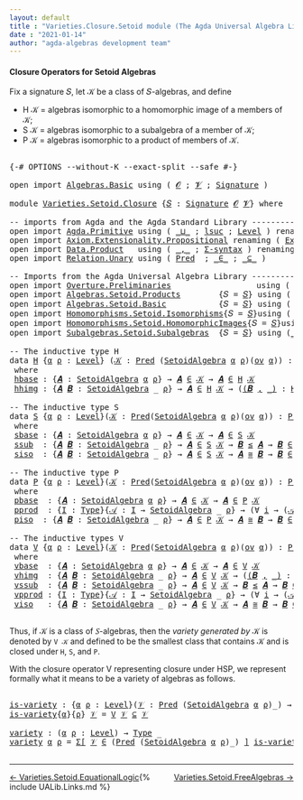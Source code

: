 ```yaml
---
layout: default
title : "Varieties.Closure.Setoid module (The Agda Universal Algebra Library)"
date : "2021-01-14"
author: "agda-algebras development team"
---
```


#### <a id="closure-operators-for-setoid-algebras">Closure Operators for Setoid Algebras</a>

Fix a signature 𝑆, let 𝒦 be a class of 𝑆-algebras, and define

* H 𝒦 = algebras isomorphic to a homomorphic image of a members of 𝒦;
* S 𝒦 = algebras isomorphic to a subalgebra of a member of 𝒦;
* P 𝒦 = algebras isomorphic to a product of members of 𝒦.

<pre class="Agda">

<a id="528" class="Symbol">{-#</a> <a id="532" class="Keyword">OPTIONS</a> <a id="540" class="Pragma">--without-K</a> <a id="552" class="Pragma">--exact-split</a> <a id="566" class="Pragma">--safe</a> <a id="573" class="Symbol">#-}</a>

<a id="578" class="Keyword">open</a> <a id="583" class="Keyword">import</a> <a id="590" href="Algebras.Basic.html" class="Module">Algebras.Basic</a> <a id="605" class="Keyword">using</a> <a id="611" class="Symbol">(</a> <a id="613" href="Algebras.Basic.html#1142" class="Generalizable">𝓞</a> <a id="615" class="Symbol">;</a> <a id="617" href="Algebras.Basic.html#1144" class="Generalizable">𝓥</a> <a id="619" class="Symbol">;</a> <a id="621" href="Algebras.Basic.html#3870" class="Function">Signature</a> <a id="631" class="Symbol">)</a>

<a id="634" class="Keyword">module</a> <a id="641" href="Varieties.Setoid.Closure.html" class="Module">Varieties.Setoid.Closure</a> <a id="666" class="Symbol">{</a><a id="667" href="Varieties.Setoid.Closure.html#667" class="Bound">𝑆</a> <a id="669" class="Symbol">:</a> <a id="671" href="Algebras.Basic.html#3870" class="Function">Signature</a> <a id="681" href="Algebras.Basic.html#1142" class="Generalizable">𝓞</a> <a id="683" href="Algebras.Basic.html#1144" class="Generalizable">𝓥</a><a id="684" class="Symbol">}</a> <a id="686" class="Keyword">where</a>

<a id="693" class="Comment">-- imports from Agda and the Agda Standard Library -------------------------------------------</a>
<a id="788" class="Keyword">open</a> <a id="793" class="Keyword">import</a> <a id="800" href="Agda.Primitive.html" class="Module">Agda.Primitive</a> <a id="815" class="Keyword">using</a> <a id="821" class="Symbol">(</a> <a id="823" href="Agda.Primitive.html#810" class="Primitive Operator">_⊔_</a> <a id="827" class="Symbol">;</a> <a id="829" href="Agda.Primitive.html#780" class="Primitive">lsuc</a> <a id="834" class="Symbol">;</a> <a id="836" href="Agda.Primitive.html#597" class="Postulate">Level</a> <a id="842" class="Symbol">)</a> <a id="844" class="Keyword">renaming</a> <a id="853" class="Symbol">(</a> <a id="855" href="Agda.Primitive.html#326" class="Primitive">Set</a> <a id="859" class="Symbol">to</a> <a id="862" class="Primitive">Type</a> <a id="867" class="Symbol">)</a>
<a id="869" class="Keyword">open</a> <a id="874" class="Keyword">import</a> <a id="881" href="Axiom.Extensionality.Propositional.html" class="Module">Axiom.Extensionality.Propositional</a> <a id="916" class="Keyword">renaming</a> <a id="925" class="Symbol">(</a> <a id="927" href="Axiom.Extensionality.Propositional.html#741" class="Function">Extensionality</a> <a id="942" class="Symbol">to</a> <a id="945" class="Function">funext</a> <a id="952" class="Symbol">)</a> <a id="954" class="Keyword">using</a> <a id="960" class="Symbol">()</a> 
<a id="964" class="Keyword">open</a> <a id="969" class="Keyword">import</a> <a id="976" href="Data.Product.html" class="Module">Data.Product</a>   <a id="991" class="Keyword">using</a> <a id="997" class="Symbol">(</a> <a id="999" href="Agda.Builtin.Sigma.html#236" class="InductiveConstructor Operator">_,_</a> <a id="1003" class="Symbol">;</a> <a id="1005" href="Data.Product.html#916" class="Function">Σ-syntax</a> <a id="1014" class="Symbol">)</a> <a id="1016" class="Keyword">renaming</a> <a id="1025" class="Symbol">(</a> <a id="1027" href="Agda.Builtin.Sigma.html#252" class="Field">proj₁</a> <a id="1033" class="Symbol">to</a> <a id="1036" class="Field">fst</a> <a id="1040" class="Symbol">;</a> <a id="1042" href="Agda.Builtin.Sigma.html#264" class="Field">proj₂</a> <a id="1048" class="Symbol">to</a> <a id="1051" class="Field">snd</a> <a id="1055" class="Symbol">)</a>
<a id="1057" class="Keyword">open</a> <a id="1062" class="Keyword">import</a> <a id="1069" href="Relation.Unary.html" class="Module">Relation.Unary</a> <a id="1084" class="Keyword">using</a> <a id="1090" class="Symbol">(</a> <a id="1092" href="Relation.Unary.html#1101" class="Function">Pred</a>  <a id="1098" class="Symbol">;</a> <a id="1100" href="Relation.Unary.html#1523" class="Function Operator">_∈_</a> <a id="1104" class="Symbol">;</a> <a id="1106" href="Relation.Unary.html#1742" class="Function Operator">_⊆_</a> <a id="1110" class="Symbol">)</a>

<a id="1113" class="Comment">-- Imports from the Agda Universal Algebra Library ---------------------------------------------</a>
<a id="1210" class="Keyword">open</a> <a id="1215" class="Keyword">import</a> <a id="1222" href="Overture.Preliminaries.html" class="Module">Overture.Preliminaries</a>                  <a id="1262" class="Keyword">using</a> <a id="1268" class="Symbol">(</a> <a id="1270" href="Overture.Preliminaries.html#4379" class="Function Operator">∣_∣</a> <a id="1274" class="Symbol">;</a> <a id="1276" href="Overture.Preliminaries.html#4417" class="Function Operator">∥_∥</a> <a id="1280" class="Symbol">)</a>
<a id="1282" class="Keyword">open</a> <a id="1287" class="Keyword">import</a> <a id="1294" href="Algebras.Setoid.Products.html" class="Module">Algebras.Setoid.Products</a>        <a id="1326" class="Symbol">{</a><a id="1327" class="Argument">𝑆</a> <a id="1329" class="Symbol">=</a> <a id="1331" href="Varieties.Setoid.Closure.html#667" class="Bound">𝑆</a><a id="1332" class="Symbol">}</a> <a id="1334" class="Keyword">using</a> <a id="1340" class="Symbol">(</a> <a id="1342" href="Algebras.Setoid.Products.html#1546" class="Function">⨅</a> <a id="1344" class="Symbol">)</a>
<a id="1346" class="Keyword">open</a> <a id="1351" class="Keyword">import</a> <a id="1358" href="Algebras.Setoid.Basic.html" class="Module">Algebras.Setoid.Basic</a>           <a id="1390" class="Symbol">{</a><a id="1391" class="Argument">𝑆</a> <a id="1393" class="Symbol">=</a> <a id="1395" href="Varieties.Setoid.Closure.html#667" class="Bound">𝑆</a><a id="1396" class="Symbol">}</a> <a id="1398" class="Keyword">using</a> <a id="1404" class="Symbol">(</a> <a id="1406" href="Algebras.Setoid.Basic.html#3242" class="Record">SetoidAlgebra</a> <a id="1420" class="Symbol">;</a> <a id="1422" href="Algebras.Setoid.Basic.html#1152" class="Function">ov</a> <a id="1425" class="Symbol">)</a>
<a id="1427" class="Keyword">open</a> <a id="1432" class="Keyword">import</a> <a id="1439" href="Homomorphisms.Setoid.Isomorphisms.html" class="Module">Homomorphisms.Setoid.Isomorphisms</a><a id="1472" class="Symbol">{</a><a id="1473" class="Argument">𝑆</a> <a id="1475" class="Symbol">=</a> <a id="1477" href="Varieties.Setoid.Closure.html#667" class="Bound">𝑆</a><a id="1478" class="Symbol">}</a><a id="1479" class="Keyword">using</a> <a id="1485" class="Symbol">(</a> <a id="1487" href="Homomorphisms.Setoid.Isomorphisms.html#2350" class="Record Operator">_≅_</a> <a id="1491" class="Symbol">;</a> <a id="1493" href="Homomorphisms.Setoid.Isomorphisms.html#2968" class="Function">≅-sym</a> <a id="1499" class="Symbol">;</a> <a id="1501" href="Homomorphisms.Setoid.Isomorphisms.html#4356" class="Function">Lift-≅</a> <a id="1508" class="Symbol">;</a> <a id="1510" href="Homomorphisms.Setoid.Isomorphisms.html#3063" class="Function">≅-trans</a> <a id="1518" class="Symbol">;</a> <a id="1520" href="Homomorphisms.Setoid.Isomorphisms.html#2870" class="Function">≅-refl</a> <a id="1527" class="Symbol">)</a>
<a id="1529" class="Keyword">open</a> <a id="1534" class="Keyword">import</a> <a id="1541" href="Homomorphisms.Setoid.HomomorphicImages.html" class="Module">Homomorphisms.Setoid.HomomorphicImages</a><a id="1579" class="Symbol">{</a><a id="1580" class="Argument">𝑆</a> <a id="1582" class="Symbol">=</a> <a id="1584" href="Varieties.Setoid.Closure.html#667" class="Bound">𝑆</a><a id="1585" class="Symbol">}</a><a id="1586" class="Keyword">using</a> <a id="1592" class="Symbol">(</a> <a id="1594" href="Homomorphisms.Setoid.HomomorphicImages.html#1955" class="Function">HomImages</a> <a id="1604" class="Symbol">)</a>
<a id="1606" class="Keyword">open</a> <a id="1611" class="Keyword">import</a> <a id="1618" href="Subalgebras.Setoid.Subalgebras.html" class="Module">Subalgebras.Setoid.Subalgebras</a>  <a id="1650" class="Symbol">{</a><a id="1651" class="Argument">𝑆</a> <a id="1653" class="Symbol">=</a> <a id="1655" href="Varieties.Setoid.Closure.html#667" class="Bound">𝑆</a><a id="1656" class="Symbol">}</a> <a id="1658" class="Keyword">using</a> <a id="1664" class="Symbol">(</a><a id="1665" href="Subalgebras.Setoid.Subalgebras.html#1906" class="Function Operator">_≤_</a> <a id="1669" class="Symbol">;</a> <a id="1671" href="Subalgebras.Setoid.Subalgebras.html#3743" class="Function Operator">_IsSubalgebraOfClass_</a> <a id="1693" class="Symbol">;</a> <a id="1695" href="Subalgebras.Setoid.Subalgebras.html#2362" class="Function">Subalgebra</a> <a id="1706" class="Symbol">)</a>

<a id="1709" class="Comment">-- The inductive type H</a>
<a id="1733" class="Keyword">data</a> <a id="H"></a><a id="1738" href="Varieties.Setoid.Closure.html#1738" class="Datatype">H</a> <a id="1740" class="Symbol">{</a><a id="1741" href="Varieties.Setoid.Closure.html#1741" class="Bound">α</a> <a id="1743" href="Varieties.Setoid.Closure.html#1743" class="Bound">ρ</a> <a id="1745" class="Symbol">:</a> <a id="1747" href="Agda.Primitive.html#597" class="Postulate">Level</a><a id="1752" class="Symbol">}</a> <a id="1754" class="Symbol">(</a><a id="1755" href="Varieties.Setoid.Closure.html#1755" class="Bound">𝒦</a> <a id="1757" class="Symbol">:</a> <a id="1759" href="Relation.Unary.html#1101" class="Function">Pred</a> <a id="1764" class="Symbol">(</a><a id="1765" href="Algebras.Setoid.Basic.html#3242" class="Record">SetoidAlgebra</a> <a id="1779" href="Varieties.Setoid.Closure.html#1741" class="Bound">α</a> <a id="1781" href="Varieties.Setoid.Closure.html#1743" class="Bound">ρ</a><a id="1782" class="Symbol">)(</a><a id="1784" href="Algebras.Setoid.Basic.html#1152" class="Function">ov</a> <a id="1787" href="Varieties.Setoid.Closure.html#1741" class="Bound">α</a><a id="1788" class="Symbol">))</a> <a id="1791" class="Symbol">:</a> <a id="1793" href="Relation.Unary.html#1101" class="Function">Pred</a> <a id="1798" class="Symbol">(</a><a id="1799" href="Algebras.Setoid.Basic.html#3242" class="Record">SetoidAlgebra</a> <a id="1813" href="Varieties.Setoid.Closure.html#1741" class="Bound">α</a> <a id="1815" href="Varieties.Setoid.Closure.html#1743" class="Bound">ρ</a><a id="1816" class="Symbol">)</a> <a id="1818" class="Symbol">(</a><a id="1819" href="Algebras.Setoid.Basic.html#1152" class="Function">ov</a><a id="1821" class="Symbol">(</a><a id="1822" href="Varieties.Setoid.Closure.html#1741" class="Bound">α</a> <a id="1824" href="Agda.Primitive.html#810" class="Primitive Operator">⊔</a> <a id="1826" href="Varieties.Setoid.Closure.html#1743" class="Bound">ρ</a><a id="1827" class="Symbol">))</a>
 <a id="1831" class="Keyword">where</a>
 <a id="H.hbase"></a><a id="1838" href="Varieties.Setoid.Closure.html#1838" class="InductiveConstructor">hbase</a> <a id="1844" class="Symbol">:</a> <a id="1846" class="Symbol">{</a><a id="1847" href="Varieties.Setoid.Closure.html#1847" class="Bound">𝑨</a> <a id="1849" class="Symbol">:</a> <a id="1851" href="Algebras.Setoid.Basic.html#3242" class="Record">SetoidAlgebra</a> <a id="1865" href="Varieties.Setoid.Closure.html#1741" class="Bound">α</a> <a id="1867" href="Varieties.Setoid.Closure.html#1743" class="Bound">ρ</a><a id="1868" class="Symbol">}</a> <a id="1870" class="Symbol">→</a> <a id="1872" href="Varieties.Setoid.Closure.html#1847" class="Bound">𝑨</a> <a id="1874" href="Relation.Unary.html#1523" class="Function Operator">∈</a> <a id="1876" href="Varieties.Setoid.Closure.html#1755" class="Bound">𝒦</a> <a id="1878" class="Symbol">→</a> <a id="1880" href="Varieties.Setoid.Closure.html#1847" class="Bound">𝑨</a> <a id="1882" href="Relation.Unary.html#1523" class="Function Operator">∈</a> <a id="1884" href="Varieties.Setoid.Closure.html#1738" class="Datatype">H</a> <a id="1886" href="Varieties.Setoid.Closure.html#1755" class="Bound">𝒦</a>
 <a id="H.hhimg"></a><a id="1889" href="Varieties.Setoid.Closure.html#1889" class="InductiveConstructor">hhimg</a> <a id="1895" class="Symbol">:</a> <a id="1897" class="Symbol">{</a><a id="1898" href="Varieties.Setoid.Closure.html#1898" class="Bound">𝑨</a> <a id="1900" href="Varieties.Setoid.Closure.html#1900" class="Bound">𝑩</a> <a id="1902" class="Symbol">:</a> <a id="1904" href="Algebras.Setoid.Basic.html#3242" class="Record">SetoidAlgebra</a> <a id="1918" class="Symbol">_</a> <a id="1920" href="Varieties.Setoid.Closure.html#1743" class="Bound">ρ</a><a id="1921" class="Symbol">}</a> <a id="1923" class="Symbol">→</a> <a id="1925" href="Varieties.Setoid.Closure.html#1898" class="Bound">𝑨</a> <a id="1927" href="Relation.Unary.html#1523" class="Function Operator">∈</a> <a id="1929" href="Varieties.Setoid.Closure.html#1738" class="Datatype">H</a> <a id="1931" href="Varieties.Setoid.Closure.html#1755" class="Bound">𝒦</a> <a id="1933" class="Symbol">→</a> <a id="1935" class="Symbol">(</a><a id="1936" href="Varieties.Setoid.Closure.html#1936" class="Bound">(</a><a id="1937" href="Varieties.Setoid.Closure.html#1937" class="Bound">𝑩</a> <a id="1939" href="Agda.Builtin.Sigma.html#236" class="InductiveConstructor Operator">,</a> <a id="1941" href="Varieties.Setoid.Closure.html#1936" class="Bound">_)</a> <a id="1944" class="Symbol">:</a> <a id="1946" href="Homomorphisms.Setoid.HomomorphicImages.html#1955" class="Function">HomImages</a> <a id="1956" href="Varieties.Setoid.Closure.html#1898" class="Bound">𝑨</a><a id="1957" class="Symbol">)</a> <a id="1959" class="Symbol">→</a> <a id="1961" href="Varieties.Setoid.Closure.html#1937" class="Bound">𝑩</a> <a id="1963" href="Relation.Unary.html#1523" class="Function Operator">∈</a> <a id="1965" href="Varieties.Setoid.Closure.html#1738" class="Datatype">H</a> <a id="1967" href="Varieties.Setoid.Closure.html#1755" class="Bound">𝒦</a>

<a id="1970" class="Comment">-- The inductive type S</a>
<a id="1994" class="Keyword">data</a> <a id="S"></a><a id="1999" href="Varieties.Setoid.Closure.html#1999" class="Datatype">S</a> <a id="2001" class="Symbol">{</a><a id="2002" href="Varieties.Setoid.Closure.html#2002" class="Bound">α</a> <a id="2004" href="Varieties.Setoid.Closure.html#2004" class="Bound">ρ</a> <a id="2006" class="Symbol">:</a> <a id="2008" href="Agda.Primitive.html#597" class="Postulate">Level</a><a id="2013" class="Symbol">}(</a><a id="2015" href="Varieties.Setoid.Closure.html#2015" class="Bound">𝒦</a> <a id="2017" class="Symbol">:</a> <a id="2019" href="Relation.Unary.html#1101" class="Function">Pred</a><a id="2023" class="Symbol">(</a><a id="2024" href="Algebras.Setoid.Basic.html#3242" class="Record">SetoidAlgebra</a> <a id="2038" href="Varieties.Setoid.Closure.html#2002" class="Bound">α</a> <a id="2040" href="Varieties.Setoid.Closure.html#2004" class="Bound">ρ</a><a id="2041" class="Symbol">)(</a><a id="2043" href="Algebras.Setoid.Basic.html#1152" class="Function">ov</a> <a id="2046" href="Varieties.Setoid.Closure.html#2002" class="Bound">α</a><a id="2047" class="Symbol">))</a> <a id="2050" class="Symbol">:</a> <a id="2052" href="Relation.Unary.html#1101" class="Function">Pred</a><a id="2056" class="Symbol">(</a><a id="2057" href="Algebras.Setoid.Basic.html#3242" class="Record">SetoidAlgebra</a> <a id="2071" href="Varieties.Setoid.Closure.html#2002" class="Bound">α</a> <a id="2073" href="Varieties.Setoid.Closure.html#2004" class="Bound">ρ</a><a id="2074" class="Symbol">)(</a><a id="2076" href="Algebras.Setoid.Basic.html#1152" class="Function">ov</a><a id="2078" class="Symbol">(</a><a id="2079" href="Varieties.Setoid.Closure.html#2002" class="Bound">α</a> <a id="2081" href="Agda.Primitive.html#810" class="Primitive Operator">⊔</a> <a id="2083" href="Varieties.Setoid.Closure.html#2004" class="Bound">ρ</a><a id="2084" class="Symbol">))</a>
 <a id="2088" class="Keyword">where</a>
 <a id="S.sbase"></a><a id="2095" href="Varieties.Setoid.Closure.html#2095" class="InductiveConstructor">sbase</a> <a id="2101" class="Symbol">:</a> <a id="2103" class="Symbol">{</a><a id="2104" href="Varieties.Setoid.Closure.html#2104" class="Bound">𝑨</a> <a id="2106" class="Symbol">:</a> <a id="2108" href="Algebras.Setoid.Basic.html#3242" class="Record">SetoidAlgebra</a> <a id="2122" href="Varieties.Setoid.Closure.html#2002" class="Bound">α</a> <a id="2124" href="Varieties.Setoid.Closure.html#2004" class="Bound">ρ</a><a id="2125" class="Symbol">}</a> <a id="2127" class="Symbol">→</a> <a id="2129" href="Varieties.Setoid.Closure.html#2104" class="Bound">𝑨</a> <a id="2131" href="Relation.Unary.html#1523" class="Function Operator">∈</a> <a id="2133" href="Varieties.Setoid.Closure.html#2015" class="Bound">𝒦</a> <a id="2135" class="Symbol">→</a> <a id="2137" href="Varieties.Setoid.Closure.html#2104" class="Bound">𝑨</a> <a id="2139" href="Relation.Unary.html#1523" class="Function Operator">∈</a> <a id="2141" href="Varieties.Setoid.Closure.html#1999" class="Datatype">S</a> <a id="2143" href="Varieties.Setoid.Closure.html#2015" class="Bound">𝒦</a>
 <a id="S.ssub"></a><a id="2146" href="Varieties.Setoid.Closure.html#2146" class="InductiveConstructor">ssub</a>  <a id="2152" class="Symbol">:</a> <a id="2154" class="Symbol">{</a><a id="2155" href="Varieties.Setoid.Closure.html#2155" class="Bound">𝑨</a> <a id="2157" href="Varieties.Setoid.Closure.html#2157" class="Bound">𝑩</a> <a id="2159" class="Symbol">:</a> <a id="2161" href="Algebras.Setoid.Basic.html#3242" class="Record">SetoidAlgebra</a> <a id="2175" class="Symbol">_</a> <a id="2177" href="Varieties.Setoid.Closure.html#2004" class="Bound">ρ</a><a id="2178" class="Symbol">}</a> <a id="2180" class="Symbol">→</a> <a id="2182" href="Varieties.Setoid.Closure.html#2155" class="Bound">𝑨</a> <a id="2184" href="Relation.Unary.html#1523" class="Function Operator">∈</a> <a id="2186" href="Varieties.Setoid.Closure.html#1999" class="Datatype">S</a> <a id="2188" href="Varieties.Setoid.Closure.html#2015" class="Bound">𝒦</a> <a id="2190" class="Symbol">→</a> <a id="2192" href="Varieties.Setoid.Closure.html#2157" class="Bound">𝑩</a> <a id="2194" href="Subalgebras.Setoid.Subalgebras.html#1906" class="Function Operator">≤</a> <a id="2196" href="Varieties.Setoid.Closure.html#2155" class="Bound">𝑨</a> <a id="2198" class="Symbol">→</a> <a id="2200" href="Varieties.Setoid.Closure.html#2157" class="Bound">𝑩</a> <a id="2202" href="Relation.Unary.html#1523" class="Function Operator">∈</a> <a id="2204" href="Varieties.Setoid.Closure.html#1999" class="Datatype">S</a> <a id="2206" href="Varieties.Setoid.Closure.html#2015" class="Bound">𝒦</a>
 <a id="S.siso"></a><a id="2209" href="Varieties.Setoid.Closure.html#2209" class="InductiveConstructor">siso</a>  <a id="2215" class="Symbol">:</a> <a id="2217" class="Symbol">{</a><a id="2218" href="Varieties.Setoid.Closure.html#2218" class="Bound">𝑨</a> <a id="2220" href="Varieties.Setoid.Closure.html#2220" class="Bound">𝑩</a> <a id="2222" class="Symbol">:</a> <a id="2224" href="Algebras.Setoid.Basic.html#3242" class="Record">SetoidAlgebra</a> <a id="2238" class="Symbol">_</a> <a id="2240" href="Varieties.Setoid.Closure.html#2004" class="Bound">ρ</a><a id="2241" class="Symbol">}</a> <a id="2243" class="Symbol">→</a> <a id="2245" href="Varieties.Setoid.Closure.html#2218" class="Bound">𝑨</a> <a id="2247" href="Relation.Unary.html#1523" class="Function Operator">∈</a> <a id="2249" href="Varieties.Setoid.Closure.html#1999" class="Datatype">S</a> <a id="2251" href="Varieties.Setoid.Closure.html#2015" class="Bound">𝒦</a> <a id="2253" class="Symbol">→</a> <a id="2255" href="Varieties.Setoid.Closure.html#2218" class="Bound">𝑨</a> <a id="2257" href="Homomorphisms.Setoid.Isomorphisms.html#2350" class="Record Operator">≅</a> <a id="2259" href="Varieties.Setoid.Closure.html#2220" class="Bound">𝑩</a> <a id="2261" class="Symbol">→</a> <a id="2263" href="Varieties.Setoid.Closure.html#2220" class="Bound">𝑩</a> <a id="2265" href="Relation.Unary.html#1523" class="Function Operator">∈</a> <a id="2267" href="Varieties.Setoid.Closure.html#1999" class="Datatype">S</a> <a id="2269" href="Varieties.Setoid.Closure.html#2015" class="Bound">𝒦</a>

<a id="2272" class="Comment">-- The inductive type P</a>
<a id="2296" class="Keyword">data</a> <a id="P"></a><a id="2301" href="Varieties.Setoid.Closure.html#2301" class="Datatype">P</a> <a id="2303" class="Symbol">{</a><a id="2304" href="Varieties.Setoid.Closure.html#2304" class="Bound">α</a> <a id="2306" href="Varieties.Setoid.Closure.html#2306" class="Bound">ρ</a> <a id="2308" class="Symbol">:</a> <a id="2310" href="Agda.Primitive.html#597" class="Postulate">Level</a><a id="2315" class="Symbol">}(</a><a id="2317" href="Varieties.Setoid.Closure.html#2317" class="Bound">𝒦</a> <a id="2319" class="Symbol">:</a> <a id="2321" href="Relation.Unary.html#1101" class="Function">Pred</a><a id="2325" class="Symbol">(</a><a id="2326" href="Algebras.Setoid.Basic.html#3242" class="Record">SetoidAlgebra</a> <a id="2340" href="Varieties.Setoid.Closure.html#2304" class="Bound">α</a> <a id="2342" href="Varieties.Setoid.Closure.html#2306" class="Bound">ρ</a><a id="2343" class="Symbol">)(</a><a id="2345" href="Algebras.Setoid.Basic.html#1152" class="Function">ov</a> <a id="2348" href="Varieties.Setoid.Closure.html#2304" class="Bound">α</a><a id="2349" class="Symbol">))</a> <a id="2352" class="Symbol">:</a> <a id="2354" href="Relation.Unary.html#1101" class="Function">Pred</a><a id="2358" class="Symbol">(</a><a id="2359" href="Algebras.Setoid.Basic.html#3242" class="Record">SetoidAlgebra</a> <a id="2373" href="Varieties.Setoid.Closure.html#2304" class="Bound">α</a> <a id="2375" href="Varieties.Setoid.Closure.html#2306" class="Bound">ρ</a><a id="2376" class="Symbol">)(</a><a id="2378" href="Algebras.Setoid.Basic.html#1152" class="Function">ov</a> <a id="2381" class="Symbol">(</a><a id="2382" href="Varieties.Setoid.Closure.html#2304" class="Bound">α</a> <a id="2384" href="Agda.Primitive.html#810" class="Primitive Operator">⊔</a> <a id="2386" href="Varieties.Setoid.Closure.html#2306" class="Bound">ρ</a><a id="2387" class="Symbol">))</a>
 <a id="2391" class="Keyword">where</a>
 <a id="P.pbase"></a><a id="2398" href="Varieties.Setoid.Closure.html#2398" class="InductiveConstructor">pbase</a>  <a id="2405" class="Symbol">:</a> <a id="2407" class="Symbol">{</a><a id="2408" href="Varieties.Setoid.Closure.html#2408" class="Bound">𝑨</a> <a id="2410" class="Symbol">:</a> <a id="2412" href="Algebras.Setoid.Basic.html#3242" class="Record">SetoidAlgebra</a> <a id="2426" href="Varieties.Setoid.Closure.html#2304" class="Bound">α</a> <a id="2428" href="Varieties.Setoid.Closure.html#2306" class="Bound">ρ</a><a id="2429" class="Symbol">}</a> <a id="2431" class="Symbol">→</a> <a id="2433" href="Varieties.Setoid.Closure.html#2408" class="Bound">𝑨</a> <a id="2435" href="Relation.Unary.html#1523" class="Function Operator">∈</a> <a id="2437" href="Varieties.Setoid.Closure.html#2317" class="Bound">𝒦</a> <a id="2439" class="Symbol">→</a> <a id="2441" href="Varieties.Setoid.Closure.html#2408" class="Bound">𝑨</a> <a id="2443" href="Relation.Unary.html#1523" class="Function Operator">∈</a> <a id="2445" href="Varieties.Setoid.Closure.html#2301" class="Datatype">P</a> <a id="2447" href="Varieties.Setoid.Closure.html#2317" class="Bound">𝒦</a>
 <a id="P.pprod"></a><a id="2450" href="Varieties.Setoid.Closure.html#2450" class="InductiveConstructor">pprod</a>  <a id="2457" class="Symbol">:</a> <a id="2459" class="Symbol">{</a><a id="2460" href="Varieties.Setoid.Closure.html#2460" class="Bound">I</a> <a id="2462" class="Symbol">:</a> <a id="2464" href="Varieties.Setoid.Closure.html#862" class="Primitive">Type</a><a id="2468" class="Symbol">}{</a><a id="2470" href="Varieties.Setoid.Closure.html#2470" class="Bound">𝒜</a> <a id="2472" class="Symbol">:</a> <a id="2474" href="Varieties.Setoid.Closure.html#2460" class="Bound">I</a> <a id="2476" class="Symbol">→</a> <a id="2478" href="Algebras.Setoid.Basic.html#3242" class="Record">SetoidAlgebra</a> <a id="2492" class="Symbol">_</a> <a id="2494" href="Varieties.Setoid.Closure.html#2306" class="Bound">ρ</a><a id="2495" class="Symbol">}</a> <a id="2497" class="Symbol">→</a> <a id="2499" class="Symbol">(∀</a> <a id="2502" href="Varieties.Setoid.Closure.html#2502" class="Bound">i</a> <a id="2504" class="Symbol">→</a> <a id="2506" class="Symbol">(</a><a id="2507" href="Varieties.Setoid.Closure.html#2470" class="Bound">𝒜</a> <a id="2509" href="Varieties.Setoid.Closure.html#2502" class="Bound">i</a><a id="2510" class="Symbol">)</a> <a id="2512" href="Relation.Unary.html#1523" class="Function Operator">∈</a> <a id="2514" href="Varieties.Setoid.Closure.html#2301" class="Datatype">P</a> <a id="2516" href="Varieties.Setoid.Closure.html#2317" class="Bound">𝒦</a><a id="2517" class="Symbol">)</a> <a id="2519" class="Symbol">→</a> <a id="2521" href="Algebras.Setoid.Products.html#1546" class="Function">⨅</a> <a id="2523" href="Varieties.Setoid.Closure.html#2470" class="Bound">𝒜</a> <a id="2525" href="Relation.Unary.html#1523" class="Function Operator">∈</a> <a id="2527" href="Varieties.Setoid.Closure.html#2301" class="Datatype">P</a> <a id="2529" href="Varieties.Setoid.Closure.html#2317" class="Bound">𝒦</a>
 <a id="P.piso"></a><a id="2532" href="Varieties.Setoid.Closure.html#2532" class="InductiveConstructor">piso</a>  <a id="2538" class="Symbol">:</a> <a id="2540" class="Symbol">{</a><a id="2541" href="Varieties.Setoid.Closure.html#2541" class="Bound">𝑨</a> <a id="2543" href="Varieties.Setoid.Closure.html#2543" class="Bound">𝑩</a> <a id="2545" class="Symbol">:</a> <a id="2547" href="Algebras.Setoid.Basic.html#3242" class="Record">SetoidAlgebra</a> <a id="2561" class="Symbol">_</a> <a id="2563" href="Varieties.Setoid.Closure.html#2306" class="Bound">ρ</a><a id="2564" class="Symbol">}</a> <a id="2566" class="Symbol">→</a> <a id="2568" href="Varieties.Setoid.Closure.html#2541" class="Bound">𝑨</a> <a id="2570" href="Relation.Unary.html#1523" class="Function Operator">∈</a> <a id="2572" href="Varieties.Setoid.Closure.html#2301" class="Datatype">P</a> <a id="2574" href="Varieties.Setoid.Closure.html#2317" class="Bound">𝒦</a> <a id="2576" class="Symbol">→</a> <a id="2578" href="Varieties.Setoid.Closure.html#2541" class="Bound">𝑨</a> <a id="2580" href="Homomorphisms.Setoid.Isomorphisms.html#2350" class="Record Operator">≅</a> <a id="2582" href="Varieties.Setoid.Closure.html#2543" class="Bound">𝑩</a> <a id="2584" class="Symbol">→</a> <a id="2586" href="Varieties.Setoid.Closure.html#2543" class="Bound">𝑩</a> <a id="2588" href="Relation.Unary.html#1523" class="Function Operator">∈</a> <a id="2590" href="Varieties.Setoid.Closure.html#2301" class="Datatype">P</a> <a id="2592" href="Varieties.Setoid.Closure.html#2317" class="Bound">𝒦</a>

<a id="2595" class="Comment">-- The inductive types V</a>
<a id="2620" class="Keyword">data</a> <a id="V"></a><a id="2625" href="Varieties.Setoid.Closure.html#2625" class="Datatype">V</a> <a id="2627" class="Symbol">{</a><a id="2628" href="Varieties.Setoid.Closure.html#2628" class="Bound">α</a> <a id="2630" href="Varieties.Setoid.Closure.html#2630" class="Bound">ρ</a> <a id="2632" class="Symbol">:</a> <a id="2634" href="Agda.Primitive.html#597" class="Postulate">Level</a><a id="2639" class="Symbol">}(</a><a id="2641" href="Varieties.Setoid.Closure.html#2641" class="Bound">𝒦</a> <a id="2643" class="Symbol">:</a> <a id="2645" href="Relation.Unary.html#1101" class="Function">Pred</a><a id="2649" class="Symbol">(</a><a id="2650" href="Algebras.Setoid.Basic.html#3242" class="Record">SetoidAlgebra</a> <a id="2664" href="Varieties.Setoid.Closure.html#2628" class="Bound">α</a> <a id="2666" href="Varieties.Setoid.Closure.html#2630" class="Bound">ρ</a><a id="2667" class="Symbol">)(</a><a id="2669" href="Algebras.Setoid.Basic.html#1152" class="Function">ov</a> <a id="2672" href="Varieties.Setoid.Closure.html#2628" class="Bound">α</a><a id="2673" class="Symbol">))</a> <a id="2676" class="Symbol">:</a> <a id="2678" href="Relation.Unary.html#1101" class="Function">Pred</a><a id="2682" class="Symbol">(</a><a id="2683" href="Algebras.Setoid.Basic.html#3242" class="Record">SetoidAlgebra</a> <a id="2697" href="Varieties.Setoid.Closure.html#2628" class="Bound">α</a> <a id="2699" href="Varieties.Setoid.Closure.html#2630" class="Bound">ρ</a><a id="2700" class="Symbol">)(</a><a id="2702" href="Algebras.Setoid.Basic.html#1152" class="Function">ov</a><a id="2704" class="Symbol">(</a><a id="2705" href="Varieties.Setoid.Closure.html#2628" class="Bound">α</a> <a id="2707" href="Agda.Primitive.html#810" class="Primitive Operator">⊔</a> <a id="2709" href="Varieties.Setoid.Closure.html#2630" class="Bound">ρ</a><a id="2710" class="Symbol">))</a>
 <a id="2714" class="Keyword">where</a>
 <a id="V.vbase"></a><a id="2721" href="Varieties.Setoid.Closure.html#2721" class="InductiveConstructor">vbase</a>  <a id="2728" class="Symbol">:</a> <a id="2730" class="Symbol">{</a><a id="2731" href="Varieties.Setoid.Closure.html#2731" class="Bound">𝑨</a> <a id="2733" class="Symbol">:</a> <a id="2735" href="Algebras.Setoid.Basic.html#3242" class="Record">SetoidAlgebra</a> <a id="2749" href="Varieties.Setoid.Closure.html#2628" class="Bound">α</a> <a id="2751" href="Varieties.Setoid.Closure.html#2630" class="Bound">ρ</a><a id="2752" class="Symbol">}</a> <a id="2754" class="Symbol">→</a> <a id="2756" href="Varieties.Setoid.Closure.html#2731" class="Bound">𝑨</a> <a id="2758" href="Relation.Unary.html#1523" class="Function Operator">∈</a> <a id="2760" href="Varieties.Setoid.Closure.html#2641" class="Bound">𝒦</a> <a id="2762" class="Symbol">→</a> <a id="2764" href="Varieties.Setoid.Closure.html#2731" class="Bound">𝑨</a> <a id="2766" href="Relation.Unary.html#1523" class="Function Operator">∈</a> <a id="2768" href="Varieties.Setoid.Closure.html#2625" class="Datatype">V</a> <a id="2770" href="Varieties.Setoid.Closure.html#2641" class="Bound">𝒦</a>
 <a id="V.vhimg"></a><a id="2773" href="Varieties.Setoid.Closure.html#2773" class="InductiveConstructor">vhimg</a>  <a id="2780" class="Symbol">:</a> <a id="2782" class="Symbol">{</a><a id="2783" href="Varieties.Setoid.Closure.html#2783" class="Bound">𝑨</a> <a id="2785" href="Varieties.Setoid.Closure.html#2785" class="Bound">𝑩</a> <a id="2787" class="Symbol">:</a> <a id="2789" href="Algebras.Setoid.Basic.html#3242" class="Record">SetoidAlgebra</a> <a id="2803" class="Symbol">_</a> <a id="2805" href="Varieties.Setoid.Closure.html#2630" class="Bound">ρ</a><a id="2806" class="Symbol">}</a> <a id="2808" class="Symbol">→</a> <a id="2810" href="Varieties.Setoid.Closure.html#2783" class="Bound">𝑨</a> <a id="2812" href="Relation.Unary.html#1523" class="Function Operator">∈</a> <a id="2814" href="Varieties.Setoid.Closure.html#2625" class="Datatype">V</a> <a id="2816" href="Varieties.Setoid.Closure.html#2641" class="Bound">𝒦</a> <a id="2818" class="Symbol">→</a> <a id="2820" class="Symbol">(</a><a id="2821" href="Varieties.Setoid.Closure.html#2821" class="Bound">(</a><a id="2822" href="Varieties.Setoid.Closure.html#2822" class="Bound">𝑩</a> <a id="2824" href="Agda.Builtin.Sigma.html#236" class="InductiveConstructor Operator">,</a> <a id="2826" href="Varieties.Setoid.Closure.html#2821" class="Bound">_)</a> <a id="2829" class="Symbol">:</a> <a id="2831" href="Homomorphisms.Setoid.HomomorphicImages.html#1955" class="Function">HomImages</a> <a id="2841" href="Varieties.Setoid.Closure.html#2783" class="Bound">𝑨</a><a id="2842" class="Symbol">)</a> <a id="2844" class="Symbol">→</a> <a id="2846" href="Varieties.Setoid.Closure.html#2822" class="Bound">𝑩</a> <a id="2848" href="Relation.Unary.html#1523" class="Function Operator">∈</a> <a id="2850" href="Varieties.Setoid.Closure.html#2625" class="Datatype">V</a> <a id="2852" href="Varieties.Setoid.Closure.html#2641" class="Bound">𝒦</a>
 <a id="V.vssub"></a><a id="2855" href="Varieties.Setoid.Closure.html#2855" class="InductiveConstructor">vssub</a>  <a id="2862" class="Symbol">:</a> <a id="2864" class="Symbol">{</a><a id="2865" href="Varieties.Setoid.Closure.html#2865" class="Bound">𝑨</a> <a id="2867" href="Varieties.Setoid.Closure.html#2867" class="Bound">𝑩</a> <a id="2869" class="Symbol">:</a> <a id="2871" href="Algebras.Setoid.Basic.html#3242" class="Record">SetoidAlgebra</a> <a id="2885" class="Symbol">_</a> <a id="2887" href="Varieties.Setoid.Closure.html#2630" class="Bound">ρ</a><a id="2888" class="Symbol">}</a> <a id="2890" class="Symbol">→</a> <a id="2892" href="Varieties.Setoid.Closure.html#2865" class="Bound">𝑨</a> <a id="2894" href="Relation.Unary.html#1523" class="Function Operator">∈</a> <a id="2896" href="Varieties.Setoid.Closure.html#2625" class="Datatype">V</a> <a id="2898" href="Varieties.Setoid.Closure.html#2641" class="Bound">𝒦</a> <a id="2900" class="Symbol">→</a> <a id="2902" href="Varieties.Setoid.Closure.html#2867" class="Bound">𝑩</a> <a id="2904" href="Subalgebras.Setoid.Subalgebras.html#1906" class="Function Operator">≤</a> <a id="2906" href="Varieties.Setoid.Closure.html#2865" class="Bound">𝑨</a> <a id="2908" class="Symbol">→</a> <a id="2910" href="Varieties.Setoid.Closure.html#2867" class="Bound">𝑩</a> <a id="2912" href="Relation.Unary.html#1523" class="Function Operator">∈</a> <a id="2914" href="Varieties.Setoid.Closure.html#2625" class="Datatype">V</a> <a id="2916" href="Varieties.Setoid.Closure.html#2641" class="Bound">𝒦</a>
 <a id="V.vpprod"></a><a id="2919" href="Varieties.Setoid.Closure.html#2919" class="InductiveConstructor">vpprod</a> <a id="2926" class="Symbol">:</a> <a id="2928" class="Symbol">{</a><a id="2929" href="Varieties.Setoid.Closure.html#2929" class="Bound">I</a> <a id="2931" class="Symbol">:</a> <a id="2933" href="Varieties.Setoid.Closure.html#862" class="Primitive">Type</a><a id="2937" class="Symbol">}{</a><a id="2939" href="Varieties.Setoid.Closure.html#2939" class="Bound">𝒜</a> <a id="2941" class="Symbol">:</a> <a id="2943" href="Varieties.Setoid.Closure.html#2929" class="Bound">I</a> <a id="2945" class="Symbol">→</a> <a id="2947" href="Algebras.Setoid.Basic.html#3242" class="Record">SetoidAlgebra</a> <a id="2961" class="Symbol">_</a> <a id="2963" href="Varieties.Setoid.Closure.html#2630" class="Bound">ρ</a><a id="2964" class="Symbol">}</a> <a id="2966" class="Symbol">→</a> <a id="2968" class="Symbol">(∀</a> <a id="2971" href="Varieties.Setoid.Closure.html#2971" class="Bound">i</a> <a id="2973" class="Symbol">→</a> <a id="2975" class="Symbol">(</a><a id="2976" href="Varieties.Setoid.Closure.html#2939" class="Bound">𝒜</a> <a id="2978" href="Varieties.Setoid.Closure.html#2971" class="Bound">i</a><a id="2979" class="Symbol">)</a> <a id="2981" href="Relation.Unary.html#1523" class="Function Operator">∈</a> <a id="2983" href="Varieties.Setoid.Closure.html#2625" class="Datatype">V</a> <a id="2985" href="Varieties.Setoid.Closure.html#2641" class="Bound">𝒦</a><a id="2986" class="Symbol">)</a> <a id="2988" class="Symbol">→</a> <a id="2990" href="Algebras.Setoid.Products.html#1546" class="Function">⨅</a> <a id="2992" href="Varieties.Setoid.Closure.html#2939" class="Bound">𝒜</a> <a id="2994" href="Relation.Unary.html#1523" class="Function Operator">∈</a> <a id="2996" href="Varieties.Setoid.Closure.html#2625" class="Datatype">V</a> <a id="2998" href="Varieties.Setoid.Closure.html#2641" class="Bound">𝒦</a>
 <a id="V.viso"></a><a id="3001" href="Varieties.Setoid.Closure.html#3001" class="InductiveConstructor">viso</a>   <a id="3008" class="Symbol">:</a> <a id="3010" class="Symbol">{</a><a id="3011" href="Varieties.Setoid.Closure.html#3011" class="Bound">𝑨</a> <a id="3013" href="Varieties.Setoid.Closure.html#3013" class="Bound">𝑩</a> <a id="3015" class="Symbol">:</a> <a id="3017" href="Algebras.Setoid.Basic.html#3242" class="Record">SetoidAlgebra</a> <a id="3031" class="Symbol">_</a> <a id="3033" href="Varieties.Setoid.Closure.html#2630" class="Bound">ρ</a><a id="3034" class="Symbol">}</a> <a id="3036" class="Symbol">→</a> <a id="3038" href="Varieties.Setoid.Closure.html#3011" class="Bound">𝑨</a> <a id="3040" href="Relation.Unary.html#1523" class="Function Operator">∈</a> <a id="3042" href="Varieties.Setoid.Closure.html#2625" class="Datatype">V</a> <a id="3044" href="Varieties.Setoid.Closure.html#2641" class="Bound">𝒦</a> <a id="3046" class="Symbol">→</a> <a id="3048" href="Varieties.Setoid.Closure.html#3011" class="Bound">𝑨</a> <a id="3050" href="Homomorphisms.Setoid.Isomorphisms.html#2350" class="Record Operator">≅</a> <a id="3052" href="Varieties.Setoid.Closure.html#3013" class="Bound">𝑩</a> <a id="3054" class="Symbol">→</a> <a id="3056" href="Varieties.Setoid.Closure.html#3013" class="Bound">𝑩</a> <a id="3058" href="Relation.Unary.html#1523" class="Function Operator">∈</a> <a id="3060" href="Varieties.Setoid.Closure.html#2625" class="Datatype">V</a> <a id="3062" href="Varieties.Setoid.Closure.html#2641" class="Bound">𝒦</a>

</pre>

Thus, if 𝒦 is a class of 𝑆-algebras, then the *variety generated by* 𝒦 is denoted by `V 𝒦` and defined to be the smallest class that contains 𝒦 and is closed under `H`, `S`, and `P`.

With the closure operator V representing closure under HSP, we represent formally what it means to be a variety of algebras as follows.

<pre class="Agda">

<a id="is-variety"></a><a id="3412" href="Varieties.Setoid.Closure.html#3412" class="Function">is-variety</a> <a id="3423" class="Symbol">:</a> <a id="3425" class="Symbol">{</a><a id="3426" href="Varieties.Setoid.Closure.html#3426" class="Bound">α</a> <a id="3428" href="Varieties.Setoid.Closure.html#3428" class="Bound">ρ</a> <a id="3430" class="Symbol">:</a> <a id="3432" href="Agda.Primitive.html#597" class="Postulate">Level</a><a id="3437" class="Symbol">}(</a><a id="3439" href="Varieties.Setoid.Closure.html#3439" class="Bound">𝒱</a> <a id="3441" class="Symbol">:</a> <a id="3443" href="Relation.Unary.html#1101" class="Function">Pred</a> <a id="3448" class="Symbol">(</a><a id="3449" href="Algebras.Setoid.Basic.html#3242" class="Record">SetoidAlgebra</a> <a id="3463" href="Varieties.Setoid.Closure.html#3426" class="Bound">α</a> <a id="3465" href="Varieties.Setoid.Closure.html#3428" class="Bound">ρ</a><a id="3466" class="Symbol">)_)</a> <a id="3470" class="Symbol">→</a> <a id="3472" href="Varieties.Setoid.Closure.html#862" class="Primitive">Type</a> <a id="3477" class="Symbol">_</a>
<a id="3479" href="Varieties.Setoid.Closure.html#3412" class="Function">is-variety</a><a id="3489" class="Symbol">{</a><a id="3490" href="Varieties.Setoid.Closure.html#3490" class="Bound">α</a><a id="3491" class="Symbol">}{</a><a id="3493" href="Varieties.Setoid.Closure.html#3493" class="Bound">ρ</a><a id="3494" class="Symbol">}</a> <a id="3496" href="Varieties.Setoid.Closure.html#3496" class="Bound">𝒱</a> <a id="3498" class="Symbol">=</a> <a id="3500" href="Varieties.Setoid.Closure.html#2625" class="Datatype">V</a> <a id="3502" href="Varieties.Setoid.Closure.html#3496" class="Bound">𝒱</a> <a id="3504" href="Relation.Unary.html#1742" class="Function Operator">⊆</a> <a id="3506" href="Varieties.Setoid.Closure.html#3496" class="Bound">𝒱</a>

<a id="variety"></a><a id="3509" href="Varieties.Setoid.Closure.html#3509" class="Function">variety</a> <a id="3517" class="Symbol">:</a> <a id="3519" class="Symbol">(</a><a id="3520" href="Varieties.Setoid.Closure.html#3520" class="Bound">α</a> <a id="3522" href="Varieties.Setoid.Closure.html#3522" class="Bound">ρ</a> <a id="3524" class="Symbol">:</a> <a id="3526" href="Agda.Primitive.html#597" class="Postulate">Level</a><a id="3531" class="Symbol">)</a> <a id="3533" class="Symbol">→</a> <a id="3535" href="Varieties.Setoid.Closure.html#862" class="Primitive">Type</a> <a id="3540" class="Symbol">_</a>
<a id="3542" href="Varieties.Setoid.Closure.html#3509" class="Function">variety</a> <a id="3550" href="Varieties.Setoid.Closure.html#3550" class="Bound">α</a> <a id="3552" href="Varieties.Setoid.Closure.html#3552" class="Bound">ρ</a> <a id="3554" class="Symbol">=</a> <a id="3556" href="Data.Product.html#916" class="Function">Σ[</a> <a id="3559" href="Varieties.Setoid.Closure.html#3559" class="Bound">𝒱</a> <a id="3561" href="Data.Product.html#916" class="Function">∈</a> <a id="3563" class="Symbol">(</a><a id="3564" href="Relation.Unary.html#1101" class="Function">Pred</a> <a id="3569" class="Symbol">(</a><a id="3570" href="Algebras.Setoid.Basic.html#3242" class="Record">SetoidAlgebra</a> <a id="3584" href="Varieties.Setoid.Closure.html#3550" class="Bound">α</a> <a id="3586" href="Varieties.Setoid.Closure.html#3552" class="Bound">ρ</a><a id="3587" class="Symbol">)_)</a> <a id="3591" href="Data.Product.html#916" class="Function">]</a> <a id="3593" href="Varieties.Setoid.Closure.html#3412" class="Function">is-variety</a> <a id="3604" href="Varieties.Setoid.Closure.html#3559" class="Bound">𝒱</a>

</pre>

--------------------------------

<span style="float:left;">[← Varieties.Setoid.EquationalLogic](Varieties.Setoid.EquationalLogic.html)</span>
<span style="float:right;">[Varieties.Setoid.FreeAlgebras →](Varieties.Setoid.FreeAlgebras.html)</span>

{% include UALib.Links.md %}
